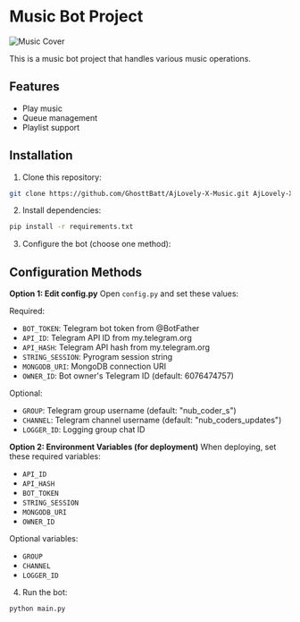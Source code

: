 # Music Bot Project

![Music Cover](https://telegra.ph/file/e5aaa494015bccbe1ec85.jpg)

This is a music bot project that handles various music operations.

## Features
- Play music
- Queue management
- Playlist support

## Installation

1. Clone this repository:
```bash
git clone https://github.com/GhosttBatt/AjLovely-X-Music.git AjLovely-X-Music
```

2. Install dependencies:
```bash
pip install -r requirements.txt
```

3. Configure the bot (choose one method):

## Configuration Methods

**Option 1: Edit config.py**
Open `config.py` and set these values:

Required:
- `BOT_TOKEN`: Telegram bot token from @BotFather
- `API_ID`: Telegram API ID from my.telegram.org
- `API_HASH`: Telegram API hash from my.telegram.org
- `STRING_SESSION`: Pyrogram session string
- `MONGODB_URI`: MongoDB connection URI
- `OWNER_ID`: Bot owner's Telegram ID (default: 6076474757)

Optional:
- `GROUP`: Telegram group username (default: "nub_coder_s")
- `CHANNEL`: Telegram channel username (default: "nub_coders_updates")
- `LOGGER_ID`: Logging group chat ID

**Option 2: Environment Variables (for deployment)**
When deploying, set these required variables:
- `API_ID`
- `API_HASH` 
- `BOT_TOKEN`
- `STRING_SESSION`
- `MONGODB_URI`
- `OWNER_ID`

Optional variables:
- `GROUP`
- `CHANNEL`
- `LOGGER_ID`

4. Run the bot:
```bash
python main.py
```
